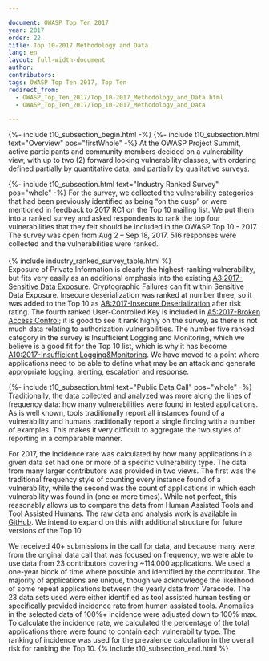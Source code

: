 ```yaml
---

document: OWASP Top Ten 2017
year: 2017
order: 22
title: Top 10-2017 Methodology and Data
lang: en
layout: full-width-document
author:
contributors:
tags: OWASP Top Ten 2017, Top Ten
redirect_from:
  - OWASP_Top_Ten_2017/Top_10-2017_Methodology_and_Data.html
  - OWASP_Top_Ten_2017/Top_10-2017_Methodology_and_Data

---
```

{%- include t10_subsection_begin.html -%}
{%- include t10_subsection.html text="Overview" pos="firstWhole" -%}
At the OWASP Project Summit, active participants and community members decided on a vulnerability view, with up to two (2) forward looking vulnerability classes, with ordering defined partially by quantitative data, and partially by qualitative surveys.

{%- include t10_subsection.html text="Industry Ranked Survey" pos="whole" -%}
For the survey, we collected the vulnerability categories that had been previously identified as being “on the cusp” or were mentioned in feedback to 2017 RC1 on the Top 10 mailing list. We put them into a ranked survey and asked respondents to rank the top four vulnerabilities that they felt should be included in the OWASP Top 10 - 2017. The survey was open from Aug 2 – Sep 18, 2017. 516 responses were collected and the vulnerabilities were ranked.<br>
<br>
{% include industry_ranked_survey_table.html %}
<br>
Exposure of Private Information is clearly the highest-ranking vulnerability, but fits very easily as an additional emphasis into the existing [A3:2017-Sensitive Data Exposure](A3-Sensitive_Data_Exposure). Cryptographic Failures can fit within Sensitive Data Exposure. Insecure deserialization was ranked at number three, so it was added to the Top 10 as [A8:2017-Insecure Deserialization](A8-Insecure_Deserialization) after risk rating. The fourth ranked User-Controlled Key is included in [A5:2017-Broken Access Control](A5-Broken_Access_Control); it is good to see it rank highly on the survey, as there is not much data relating to authorization vulnerabilities. The number five ranked category in the survey is Insufficient Logging and Monitoring, which we believe is a good fit for the Top 10 list, which is why it has become [A10:2017-Insufficient Logging&Monitoring](A10-Insufficient_Logging%2526Monitoring). We have moved to a point where applications need to be able to define what may be an attack and generate appropriate logging, alerting, escalation and response.

{%- include t10_subsection.html text="Public Data Call" pos="whole" -%}
Traditionally, the data collected and analyzed was more along the lines of frequency data: how many vulnerabilities were found in tested applications. As is well known, tools traditionally report all instances found of a vulnerability and humans traditionally report a single finding with a number of examples. This makes it very difficult to aggregate the two styles of reporting in a comparable manner.<br>

For 2017, the incidence rate was calculated by how many applications in a given data set had one or more of a specific vulnerability type. The data from many larger contributors was provided in two views. The first was the traditional frequency style of counting every instance found of a vulnerability, while the second was the count of applications in which each vulnerability was found in (one or more times). While not perfect, this reasonably allows us to compare the data from Human Assisted Tools and Tool Assisted Humans. The raw data and analysis work is [available in GitHub](https://github.com/OWASP/Top10/tree/master/2017/datacall). We intend to expand on this with additional structure for future versions of the Top 10.<br>

We received 40+ submissions in the call for data, and because many were from the original data call that was focused on frequency, we were able to use data from 23 contributors covering ~114,000 applications. We used a one-year block of time where possible and identified by the contributor. The majority of applications are unique, though we acknowledge the likelihood of some repeat applications between the yearly data from Veracode. The 23 data sets used were either identified as tool assisted human testing or specifically provided incidence rate from human assisted tools. Anomalies in the selected data of 100%+ incidence were adjusted down to 100% max. To calculate the incidence rate, we calculated the percentage of the total applications there were found to contain each vulnerability type. The ranking of incidence was used for the prevalence calculation in the overall risk for ranking the Top 10.
{% include t10_subsection_end.html %}